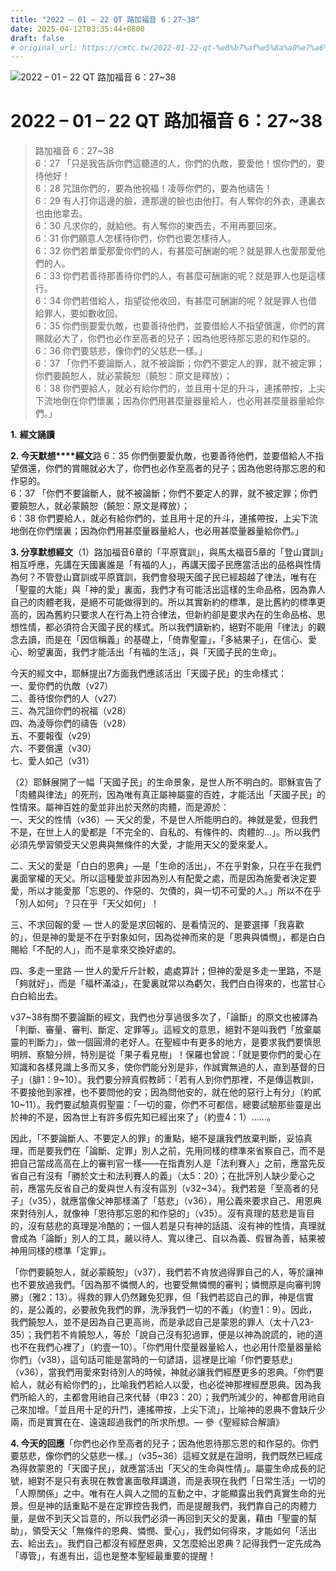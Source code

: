 ```yaml
---
title: "2022 – 01 – 22 QT 路加福音 6：27~38"
date: 2025-04-12T03:35:44+0800
draft: false
# original_url: https://cmtc.tw/2022-01-22-qt-%e8%b7%af%e5%8a%a0%e7%a6%8f%e9%9f%b3-6%ef%bc%9a2738
---
```


![2022 – 01 – 22 QT 路加福音 6：27\~38](/images/qt.jpg   "2022 – 01 – 22 QT 路加福音 6：27\~38")

# 2022 – 01 – 22 QT 路加福音 6：27\~38

> 路加福音 6：27\~38  
> 6：27 「只是我告訴你們這聽道的人，你們的仇敵，要愛他！恨你們的，要待他好！  
> 6：28 咒詛你們的，要為他祝福！凌辱你們的，要為他禱告！  
> 6：29 有人打你這邊的臉，連那邊的臉也由他打。有人奪你的外衣，連裏衣也由他拿去。  
> 6：30 凡求你的，就給他。有人奪你的東西去，不用再要回來。  
> 6：31 你們願意人怎樣待你們，你們也要怎樣待人。  
> 6：32 你們若單愛那愛你們的人，有甚麼可酬謝的呢？就是罪人也愛那愛他們的人。  
> 6：33 你們若善待那善待你們的人，有甚麼可酬謝的呢？就是罪人也是這樣行。  
> 6：34 你們若借給人，指望從他收回，有甚麼可酬謝的呢？就是罪人也借給罪人，要如數收回。  
> 6：35 你們倒要愛仇敵，也要善待他們，並要借給人不指望償還，你們的賞賜就必大了，你們也必作至高者的兒子；因為他恩待那忘恩的和作惡的。  
> 6：36 你們要慈悲，像你們的父慈悲一樣。」  
> 6：37 「你們不要論斷人，就不被論斷；你們不要定人的罪，就不被定罪；你們要饒恕人，就必蒙饒恕（饒恕：原文是釋放）；  
> 6：38 你們要給人，就必有給你們的，並且用十足的升斗，連搖帶按，上尖下流地倒在你們懷裏；因為你們用甚麼量器量給人，也必用甚麼量器量給你們。」

**1.** **經文誦讀**

**2. 今天默想****經文**路 6：35 你們倒要愛仇敵，也要善待他們，並要借給人不指望償還，你們的賞賜就必大了，你們也必作至高者的兒子；因為他恩待那忘恩的和作惡的。  
6：37 「你們不要論斷人，就不被論斷；你們不要定人的罪，就不被定罪；你們要饒恕人，就必蒙饒恕（饒恕：原文是釋放）；  
6：38 你們要給人，就必有給你們的，並且用十足的升斗，連搖帶按，上尖下流地倒在你們懷裏；因為你們用甚麼量器量給人，也必用甚麼量器量給你們。」

**3. 分享默想經文**（1）路加福音6章的「平原寶訓」，與馬太福音5章的「登山寶訓」相互呼應，先講在天國裏誰是「有福的人」，再講天國子民應當活出的品格與性情為何？不管登山寶訓或平原寶訓，我們會發現天國子民已經超越了律法，唯有在「聖靈的大能」與「神的愛」裏面，我們才有可能活出這樣的生命品格，因為靠人自己的肉體老我，是絕不可能做得到的。所以其實新約的標準，是比舊約的標準更高的，因為舊約只要求人在行為上符合律法，但新約卻是要求內在的生命品格、思想性情，都必須符合天國子民的樣式。所以我們讀新約，絕對不能用「律法」的觀念去讀，而是在「因信稱義」的基礎上，「倚靠聖靈」，「多結果子」，在信心、愛心、盼望裏面，我們才能活出「有福的生活」，與「天國子民的生命」。

今天的經文中，耶穌提出7方面我們應該活出「天國子民」的生命樣式：  
一、愛你們的仇敵（v27）  
二、善待恨你們的人（v27）  
三、為咒詛你們的祝福（v28）  
四、為淩辱你們的禱告（v28）  
五、不要報復（v29）  
六、不要償還（v30）  
七、愛人如己（v31）

（2）耶穌展開了一幅「天國子民」的生命景象，是世人所不明白的。耶穌宣告了「肉體與律法」的死刑，因為唯有真正屬神屬靈的百姓，才能活出「天國子民」的性情來。屬神百姓的愛並非出於天然的肉體，而是源於：  
一、天父的性情（v36）— 天父的愛，不是世人所能明白的。神就是愛，但我們不是，在世上人的愛都是「不完全的、自私的、有條件的、肉體的…」。所以我們必須先學習領受天父恩典與無條件的大愛，才能用天父的愛來愛人。

二、天父的愛是「白白的恩典」—是「生命的活出」，不在乎對象，只在乎在我們裏面掌權的天父。所以這種愛並非因為別人有配愛之處，而是因為施愛者決定要愛，所以才能愛那「忘恩的、作惡的、欠債的，與一切不可愛的人。」所以不在乎「別人如何」？只在乎「天父如何」！

三、不求回報的愛 — 世人的愛是求回報的、是看情況的、是要選擇「我喜歡的」，但是神的愛是不在乎對象如何，因為從神而來的是「恩典與憐憫」，都是白白賜給「不配的人」，而不是拿來交換好處的。

四、多走一里路 — 世人的愛斤斤計較，處處算計；但神的愛是多走一里路，不是「夠就好」，而是「福杯滿溢」，在愛裏就常以為虧欠，我們白白得來的，也當甘心白白給出去。

v37\~38有關不要論斷的經文，我們也分享過很多次了，「論斷」的原文也被譯為「判斷、審量、審判、斷定、定罪等」。這經文的意思，絕對不是叫我們「放棄屬靈的判斷力」，做一個圓滑的老好人。在聖經中有更多的地方，是要求我們要慎思明辨、察驗分辨，特別是從「果子看見樹」！保羅也曾說：「就是要你們的愛心在知識和各樣見識上多而又多，使你們能分別是非，作誠實無過的人，直到基督的日子」（腓1：9\~10）。我們要分辨真假教師：「若有人到你們那裡，不是傳這教訓，不要接他到家裡，也不要問他的安；因為問他安的，就在他的惡行上有分」（約貳10\~11）。我們要試驗真假聖靈：「一切的靈，你們不可都信，總要試驗那些靈是出於神的不是，因為世上有許多假先知已經出來了」（約壹4：1）……。

因此，「不要論斷人、不要定人的罪」的重點，絕不是讓我們放棄判斷，妥協真理，而是要我們在「論斷、定罪」別人之前，先用同樣的標準來省察自己，而不是把自己當成高高在上的審判官一樣——在指責別人是「法利賽人」之前，應當先反省自己有沒有「勝於文士和法利賽人的義」（太5：20）；在批評別人缺少愛心之前，應當先反省自己的愛與世人有沒有區別（v32\~34）。我們若是「至高者的兒子」（v35），就應當像父神那樣滿了「慈悲」（v36），用公義來要求自己、用恩典來對待別人，就像神「恩待那忘恩的和作惡的」（v35）。沒有真理的慈悲是盲目的，沒有慈悲的真理是冷酷的；一個人若是只有神的話語、沒有神的性情，真理就會成為「論斷」別人的工具，嚴以待人、寬以律己、自以為義、假冒為善，結果被神用同樣的標準「定罪」。

「你們要饒恕人，就必蒙饒恕」（v37），我們若不肯放過得罪自己的人，等於讓神也不要放過我們。「因為那不憐憫人的，也要受無憐憫的審判；憐憫原是向審判誇勝」（雅2：13）。得救的罪人仍然難免犯罪，但「我們若認自己的罪，神是信實的，是公義的，必要赦免我們的罪，洗淨我們一切的不義」（約壹1：9）。因此，我們饒恕人，並不是因為自己更高尚，而是承認自己是蒙恩的罪人（太十八23-35）；我們若不肯饒恕人，等於「說自己沒有犯過罪，便是以神為說謊的，祂的道也不在我們心裡了」（約壹一10）。「你們用什麼量器量給人，也必用什麼量器量給你們」（v38），這句話可能是當時的一句諺語，這裡是比喻「你們要慈悲」（v36），當我們用愛來對待別人的時候，神就必讓我們經歷更多的恩典。「你們要給人，就必有給你們的」，比喻我們若給人以愛，也必從神那裡經歷恩典。因為我們所給人的，主都會用祂自己來代替（申23：20）；我們所減少的，神都會用祂自己來加增。「並且用十足的升鬥，連搖帶按，上尖下流」，比喻神的恩典不會缺斤少兩，而是實實在在、遠遠超過我們的所求所想。— 參《聖經綜合解讀》

**4. 今天的回應**「你們也必作至高者的兒子；因為他恩待那忘恩的和作惡的。你們要慈悲，像你們的父慈悲一樣。」（v35\~36）這經文就是在證明，我們既然已經成為得救蒙恩的「天國子民」，就應當活出「天父的生命與性情」。屬靈生命成長的記號，絕對不是只有表現在教會裏面敬拜講道，而是表現在我們「日常生活」一切的「人際關係」之中。唯有在人與人之間的互動之中，才能顯露出我們真實生命的光景。但是神的話重點不是在定罪控告我們，而是提醒我們，我們靠自己的肉體力量，是做不到天父旨意的，所以我們必須一再回到天父的愛裏，藉由「聖靈的幫助」，領受天父「無條件的恩典、憐憫、愛心」，我們如何得來，才能如何「活出去、給出去」。我們自己都沒有經歷恩典，又怎麼給出恩典？記得我們一定先成為「導管」，有進有出，這也是整本聖經最重要的提醒！